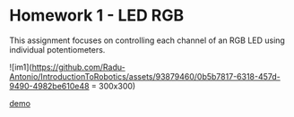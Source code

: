 # Homework 1 - LED RGB

This assignment focuses on controlling each channel of an RGB LED using individual potentiometers.

![im1](https://github.com/Radu-Antonio/IntroductionToRobotics/assets/93879460/0b5b7817-6318-457d-9490-4982be610e48 = 300x300)

[demo](https://www.youtube.com/watch?v=V2Z1-XqeLN0)

